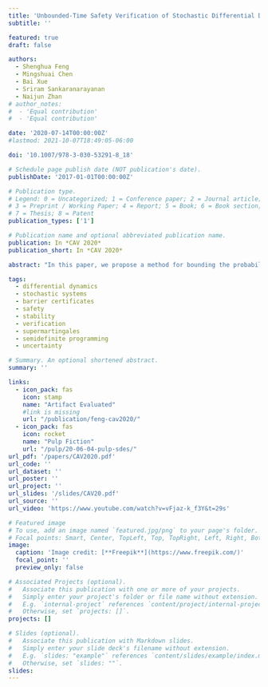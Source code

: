 ```yaml
---
title: 'Unbounded-Time Safety Verification of Stochastic Differential Dynamics'
subtitle: ''

featured: true
draft: false

authors:
  - Shenghua Feng
  - Mingshuai Chen
  - Bai Xue
  - Sriram Sankaranarayanan
  - Naijun Zhan
# author_notes:
#  - 'Equal contribution'
#  - 'Equal contribution'

date: '2020-07-14T00:00:00Z'
#lastmod: 2021-10-07T18:49:05-06:00

doi: '10.1007/978-3-030-53291-8_18'

# Schedule page publish date (NOT publication's date).
publishDate: '2017-01-01T00:00:00Z'

# Publication type.
# Legend: 0 = Uncategorized; 1 = Conference paper; 2 = Journal article;
# 3 = Preprint / Working Paper; 4 = Report; 5 = Book; 6 = Book section;
# 7 = Thesis; 8 = Patent
publication_types: ['1']

# Publication name and optional abbreviated publication name.
publication: In *CAV 2020*
publication_short: In *CAV 2020*

abstract: "In this paper, we propose a method for bounding the probability that a stochastic differential equation (SDE) system violates a safety specification over the infinite time horizon. SDEs are mathematical models of stochastic processes that capture how states evolve continuously in time. They are widely used in numerous applications such as engineered systems (e.g., modeling how pedestrians move in an intersection), computational finance (e.g., modeling stock option prices), and ecological processes (e.g., population change over time). Previously the safety verification problem has been tackled over finite and infinite time horizons using a diverse set of approaches. The approach in this paper attempts to connect the two views by first identifying a finite time bound, beyond which the probability of a safety violation can be bounded by a negligibly small number. This is achieved by discovering an exponential barrier certificate that proves exponentially converging bounds on the probability of safety violations over time. Once the finite time interval is found, a finite-time verification approach is used to bound the probability of violation over this interval. We demonstrate our approach over a collection of interesting examples from the literature, wherein our approach can be used to find tight bounds on the violation probability of safety properties over the infinite time horizon."

tags:
  - differential dynamics
  - stochastic systems
  - barrier certificates
  - safety
  - stability
  - verification
  - supermartingales
  - semidefinite programming
  - uncertainty

# Summary. An optional shortened abstract.
summary: ''

links:
  - icon_pack: fas
    icon: stamp
    name: "Artifact Evaluated"
    #link is missing
    url: "/publication/feng-cav2020/"
  - icon_pack: fas
    icon: rocket
    name: "Pulp Fiction"
    url: "/pulp/20-06-04-pulp-sdes/"
url_pdf: '/papers/CAV2020.pdf'
url_code: ''
url_dataset: ''
url_poster: ''
url_project: ''
url_slides: '/slides/CAV20.pdf'
url_source: ''
url_video: 'https://www.youtube.com/watch?v=vFjaz-k_f3Y&t=29s'

# Featured image
# To use, add an image named `featured.jpg/png` to your page's folder.
# Focal points: Smart, Center, TopLeft, Top, TopRight, Left, Right, BottomLeft, Bottom, BottomRight.
image:
  caption: 'Image credit: [**Freepik**](https://www.freepik.com/)'
  focal_point: ''
  preview_only: false

# Associated Projects (optional).
#   Associate this publication with one or more of your projects.
#   Simply enter your project's folder or file name without extension.
#   E.g. `internal-project` references `content/project/internal-project/index.md`.
#   Otherwise, set `projects: []`.
projects: []

# Slides (optional).
#   Associate this publication with Markdown slides.
#   Simply enter your slide deck's filename without extension.
#   E.g. `slides: "example"` references `content/slides/example/index.md`.
#   Otherwise, set `slides: ""`.
slides:
---
```


<!-- {{% callout note %}}
Click the _Cite_ button above to demo the feature to enable visitors to import publication metadata into their reference management software.
{{% /callout %}} -->
